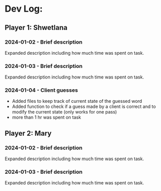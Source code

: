 # Dev Log:

## Player 1: Shwetlana

### 2024-01-02 - Brief description
Expanded description including how much time was spent on task.

### 2024-01-03 - Brief description
Expanded description including how much time was spent on task.

### 2024-01-04 - Client guesses
- Added files to keep track of current state of the guessed word
- Added function to check if a guess made by a client is correct and to modify the current state
(only works for one pass)
- more than 1 hr was spent on task 

## Player 2: Mary

### 2024-01-02 - Brief description
Expanded description including how much time was spent on task.

### 2024-01-03 - Brief description
Expanded description including how much time was spent on task.
